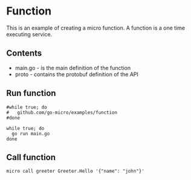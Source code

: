 # Function

This is an example of creating a micro function. A function is a one time executing service.

## Contents

- main.go - is the main definition of the function
- proto - contains the protobuf definition of the API

## Run function

```shell
#while true; do
#	github.com/go-micro/examples/function
#done

while true; do
  go run main.go
done
```

## Call function

```shell
micro call greeter Greeter.Hello '{"name": "john"}'
```
